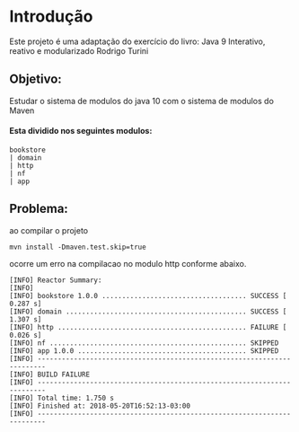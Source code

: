 # Introdução
Este projeto é uma adaptação do exercício do livro:
Java 9
Interativo, reativo e modularizado
Rodrigo Turini

## Objetivo:
Estudar o sistema de modulos do java 10 com o sistema de modulos do Maven

#### Esta dividido nos seguintes modulos:
``` 
bookstore
| domain
| http
| nf
| app 
```

## Problema:

ao compilar o projeto 
```
mvn install -Dmaven.test.skip=true
```
ocorre um erro na compilacao no modulo http conforme abaixo. 
```
[INFO] Reactor Summary:
[INFO] 
[INFO] bookstore 1.0.0 .................................... SUCCESS [  0.287 s]
[INFO] domain ............................................. SUCCESS [  1.307 s]
[INFO] http ............................................... FAILURE [  0.026 s]
[INFO] nf ................................................. SKIPPED
[INFO] app 1.0.0 .......................................... SKIPPED
[INFO] ------------------------------------------------------------------------
[INFO] BUILD FAILURE
[INFO] ------------------------------------------------------------------------
[INFO] Total time: 1.750 s
[INFO] Finished at: 2018-05-20T16:52:13-03:00
[INFO] ------------------------------------------------------------------------
```  
